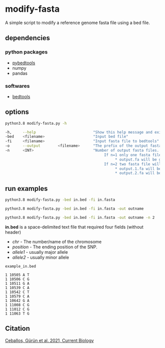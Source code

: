 # modify-fasta

A simple script to modify a reference genome fasta file using a bed file.

## dependencies

### python packages
- [pybedtools](https://daler.github.io/pybedtools/index.html)
- numpy
- pandas

### softwares
- [bedtools](https://bedtools.readthedocs.io/en/latest/)

## options

```bash
python3.8 modify-fasta.py -h

-h,     --help                          "Show this help message and exit"
-bed    <filename>                      "Input bed file"
-fi     <filename>                      "Input fasta file to bedtools"
-o      --output        <filename>      "The prefix of the output fasta file(s)"
-n      <INT>                           "Number of output fasta files. Must be 1 or 2 [default=1].
                                             If n=1 only one fasta file will be generated
                                                  * output.fa will be generated by using minor alleles (4th column of bed file)
                                             If n=2 two fasta file will be generated
                                                  * output.1.fa will be generated by using major alleles (3th column of bed file)
                                                  * output.2.fa will be generated by using minor alleles (4th column of bed file)
```

## run examples

```bash
python3.8 modify-fasta.py -bed in.bed -fi in.fasta
```

```bash
python3.8 modify-fasta.py -bed in.bed -fi in.fasta -out outname
```

```bash
python3.8 modify-fasta.py -bed in.bed -fi in.fasta -out outname -n 2
```

**in.bed** is a space-delimited text file that required four fields (without header)

* *chr* - The number/name of the chromosome
* *position* - The ending position of the SNP.
* *allele1* - usually major allele
* *allele2* - usually minor allele
```
example_in.bed

1 10505 A T
1 10506 C G
1 10511 G A
1 10539 C A
1 10542 C T
1 10579 C A
1 10642 G A
1 11008 C G
1 11012 C G
1 11063 T G
```

## Citation

[Ceballos, Gürün et al. 2021, Current Biology](https://doi.org/10.1016/j.cub.2021.06.027)
